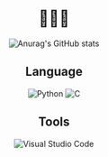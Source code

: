 <div align="center">

  # 🤔🤔🤔
  ![Anurag's GitHub stats](https://github-readme-stats.vercel.app/api?username=kyg0711&show_icons=true&theme=radical)


## Language
![Python](https://img.shields.io/badge/Python-3776AB.svg?&style=for-the-badge&logo=Python&logoColor=white)
![C](https://img.shields.io/badge/C-00599C.svg?&style=for-the-badge&logo=C&logoColor=white) 

## Tools
![Visual Studio Code](https://img.shields.io/badge/Visual%20Studio%20Code-007ACC.svg?&style=for-the-badge&logo=Visual%20Studio%20Code&logoColor=white)
</div>

